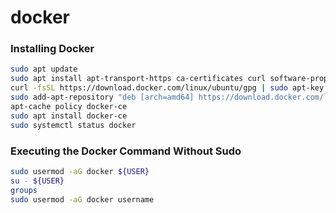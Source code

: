 # docker

### Installing Docker
```bash
sudo apt update
sudo apt install apt-transport-https ca-certificates curl software-properties-common
curl -fsSL https://download.docker.com/linux/ubuntu/gpg | sudo apt-key add -
sudo add-apt-repository "deb [arch=amd64] https://download.docker.com/linux/ubuntu focal stable"
apt-cache policy docker-ce
sudo apt install docker-ce
sudo systemctl status docker
```

### Executing the Docker Command Without Sudo
```bash
sudo usermod -aG docker ${USER}
su - ${USER}
groups
sudo usermod -aG docker username
```
